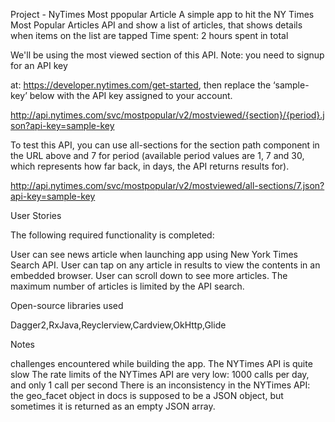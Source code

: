 Project  - NyTimes Most ppopular Article
A simple app to hit the NY Times Most Popular Articles API and show a list of articles, that shows details when items on the list are tapped
Time spent: 2 hours spent in total

We'll be using the most viewed section of this API. Note: you need to signup for an API key

at: https://developer.nytimes.com/get-started, then replace the ‘sample-key’ below with the API key assigned to your account.

http://api.nytimes.com/svc/mostpopular/v2/mostviewed/{section}/{period}.json?api-key=sample-key

To test this API, you can use all-sections for the section path component in the URL above and 7 for period (available period values are 1, 7 and 30, which represents how far back, in days, the API returns results for).

http://api.nytimes.com/svc/mostpopular/v2/mostviewed/all-sections/7.json?api-key=sample-key


User Stories

The following required functionality is completed:

User can see news article when launching app using New York Times Search API.
User can tap on any article in results to view the contents in an embedded browser.
User can scroll down to see more articles. The maximum number of articles is limited by the API search.

Open-source libraries used

Dagger2,RxJava,Reyclerview,Cardview,OkHttp,Glide

Notes

challenges encountered while building the app.
The NYTimes API is quite slow
The rate limits of the NYTimes API are very low: 1000 calls per day, and only 1 call per second
There is an inconsistency in the NYTimes API: the geo_facet object in docs is supposed to be a JSON object, but sometimes it is returned as an empty JSON array.




